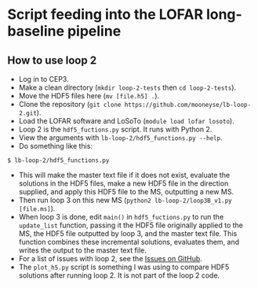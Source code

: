 # Script feeding into the LOFAR long-baseline pipeline

## How to use loop 2

* Log in to CEP3.
* Make a clean directory (`mkdir loop-2-tests` then `cd loop-2-tests`).
* Move the HDF5 files here (`mv [file.h5] .`).
* Clone the repository (`git clone https://github.com/mooneyse/lb-loop-2.git`).
* Load the LOFAR software and LoSoTo (`module load lofar losoto`).
* Loop 2 is the `hdf5_fuctions.py` script. It runs with Python 2.
* View the arguments with `lb-loop-2/hdf5_functions.py --help`.
* Do something like this:
```
$ lb-loop-2/hdf5_functions.py
```
* This will make the master text file if it does not exist, evaluate the solutions in the HDF5 files, make a new HDF5 file in the direction supplied, and apply this HDF5 file to the MS, outputting a new MS.
* Then run loop 3 on this new MS (`python2 lb-loop-2/loop3B_v1.py [file.ms]`).
* When loop 3 is done, edit `main()` in `hdf5_fuctions.py` to run the `update_list` function, passing it the HDF5 file originally applied to the MS, the HDF5 file outputted by loop 3, and the master text file. This function combines these incremental solutions, evaluates them, and writes the output to the master text file.
* For a list of issues with loop 2, see the [Issues on GitHub](https://github.com/mooneyse/lb-loop-2/issues).
* The `plot_h5.py` script is something I was using to compare HDF5 solutions after running loop 2. It is not part of the loop 2 code.
